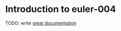 # Introduction to euler-004

TODO: write [great documentation](http://jacobian.org/writing/what-to-write/)
